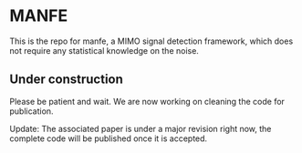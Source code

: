 # MANFE
This is the repo for manfe, a MIMO signal detection framework, which does not require any statistical knowledge on the noise.

## Under construction

Please be patient and wait. We are now working on cleaning the code for publication.

Update: The associated paper is under a major revision right now, the complete code will be published once it is accepted.
